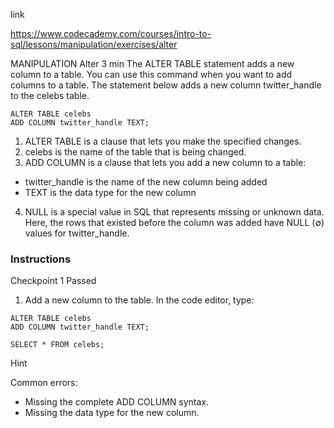 link

https://www.codecademy.com/courses/intro-to-sql/lessons/manipulation/exercises/alter

MANIPULATION
Alter
3 min
The ALTER TABLE statement adds a new column to a table. You can use this command when you want to add columns to a table. The statement below adds a new column twitter_handle to the celebs table.
```
ALTER TABLE celebs 
ADD COLUMN twitter_handle TEXT;
```
1. ALTER TABLE is a clause that lets you make the specified changes.
2. celebs is the name of the table that is being changed.
3. ADD COLUMN is a clause that lets you add a new column to a table:

- twitter_handle is the name of the new column being added
- TEXT is the data type for the new column
4. NULL is a special value in SQL that represents missing or unknown data. Here, the rows that existed before the column was added have NULL (∅) values for twitter_handle.


### Instructions
Checkpoint 1 Passed
1. Add a new column to the table. In the code editor, type:
```
ALTER TABLE celebs 
ADD COLUMN twitter_handle TEXT; 

SELECT * FROM celebs; 
```

Hint

Common errors:

- Missing the complete ADD COLUMN syntax.
- Missing the data type for the new column.
